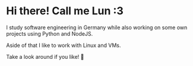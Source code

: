 #  Hi there! Call me Lun :3

I study software engineering in Germany while also working on some own projects using Python and NodeJS.

Aside of that I like to work with Linux and VMs.

Take a look around if you like! :purple_heart: 
